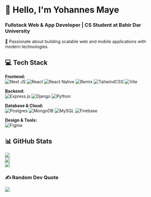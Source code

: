 # 👋 Hello, I'm Yohannes Maye  
### Fullstack Web & App Developer | CS Student at Bahir Dar University  

🚀 Passionate about building scalable web and mobile applications with modern technologies.  

## 💻 Tech Stack  

**Frontend:**  
![Next JS](https://img.shields.io/badge/Next.js-black?style=for-the-badge&logo=next.js&logoColor=white) 
![React](https://img.shields.io/badge/React-%2320232a.svg?style=for-the-badge&logo=react&logoColor=%2361DAFB) 
![React Native](https://img.shields.io/badge/React_Native-%2320232a.svg?style=for-the-badge&logo=react&logoColor=%2361DAFB) 
![Remix](https://img.shields.io/badge/Remix-%23000.svg?style=for-the-badge&logo=remix&logoColor=white) 
![TailwindCSS](https://img.shields.io/badge/TailwindCSS-%2338B2AC.svg?style=for-the-badge&logo=tailwind-css&logoColor=white) 
![Vite](https://img.shields.io/badge/Vite-%23646CFF.svg?style=for-the-badge&logo=vite&logoColor=white)  

**Backend:**  
![Express.js](https://img.shields.io/badge/Express.js-%23404d59.svg?style=for-the-badge&logo=express&logoColor=%2361DAFB) 
![Django](https://img.shields.io/badge/Django-%23092E20.svg?style=for-the-badge&logo=django&logoColor=white) 
![Python](https://img.shields.io/badge/Python-3670A0?style=for-the-badge&logo=python&logoColor=ffdd54)  

**Database & Cloud:**  
![Postgres](https://img.shields.io/badge/PostgreSQL-%23316192.svg?style=for-the-badge&logo=postgresql&logoColor=white) 
![MongoDB](https://img.shields.io/badge/MongoDB-%234ea94b.svg?style=for-the-badge&logo=mongodb&logoColor=white) 
![MySQL](https://img.shields.io/badge/MySQL-4479A1.svg?style=for-the-badge&logo=mysql&logoColor=white) 
![Firebase](https://img.shields.io/badge/Firebase-%23FFCA28.svg?style=for-the-badge&logo=firebase&logoColor=white)  

**Design & Tools:**  
![Figma](https://img.shields.io/badge/Figma-%23F24E1E.svg?style=for-the-badge&logo=figma&logoColor=white)  

## 📊 GitHub Stats  
![](https://github-readme-stats.vercel.app/api?username=Yohannes-Maye-01&theme=dark&hide_border=false&include_all_commits=true&count_private=true)  
![](https://github-readme-streak-stats.herokuapp.com/?user=Yohannes-Maye-01&theme=dark&hide_border=false)  
![](https://github-readme-stats.vercel.app/api/top-langs/?username=Yohannes-Maye-01&theme=dark&hide_border=false&include_all_commits=true&count_private=true&layout=compact)  

### ✍️ Random Dev Quote  
![](https://quotes-github-readme.vercel.app/api?type=horizontal&theme=radical)  
